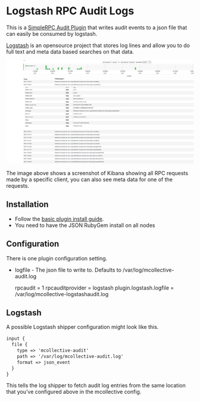Logstash RPC Audit Logs
=======================

This is a [SimpleRPC Audit Plugin](http://docs.puppetlabs.com/mcollective/simplerpc/auditing.html) that writes audit events to a json file that can
easily be consumed by logstash.

[Logstash](http://www.logstash.net/) is an opensource project that stores log lines and allow you to do full text and meta data based searches on that data.

[![mcollective-logstash](images/mcollective-logstash.png)](https://raw.github.com/puppetlabs/mcollective-logstash-audit/master/images/mcollective-logstash.png)

The image above shows a screenshot of Kibana showing all RPC requests made by a specific client, you can also see meta data for one of the requests.

Installation
------------

 * Follow the [basic plugin install guide](http://projects.puppetlabs.com/projects/mcollective-plugins/wiki/InstalingPlugins).
 * You need to have the JSON RubyGem install on all nodes

Configuration
-------------

There is one plugin configuration setting.

 * logfile - The json file to write to. Defaults to /var/log/mcollective-audit.log

     rpcaudit = 1
     rpcauditprovider = logstash
     plugin.logstash.logfile = /var/log/mcollective-logstashaudit.log

Logstash
--------

A possible Logstash shipper configuration might look like this.

    input {
      file {
        type => 'mcollective-audit'
        path => '/var/log/mcollective-audit.log'
        format => json_event
      }
    }

This tells the log shipper to fetch audit log entries from the same location that you’ve configured above in the mcollective config.
